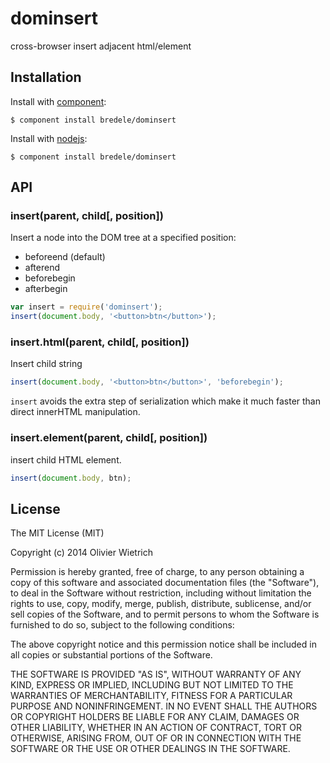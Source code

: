 
# dominsert

  cross-browser insert adjacent html/element

## Installation

  Install with [component](http://component.io):

    $ component install bredele/dominsert

  Install with [nodejs](http://nodejs.org):

    $ component install bredele/dominsert

## API

### insert(parent, child[, position])

  Insert a node into the DOM tree at a specified position:
  - beforeend (default)
  - afterend
  - beforebegin
  - afterbegin


```js
var insert = require('dominsert');
insert(document.body, '<button>btn</button>');
```

### insert.html(parent, child[, position])

  Insert child string

```js
insert(document.body, '<button>btn</button>', 'beforebegin');
```

  `insert` avoids the extra step of serialization which make it much faster than direct innerHTML manipulation.

### insert.element(parent, child[, position])

  insert child HTML element.

```js
insert(document.body, btn);
```

## License

The MIT License (MIT)

Copyright (c) 2014 Olivier Wietrich

Permission is hereby granted, free of charge, to any person obtaining a copy
of this software and associated documentation files (the "Software"), to deal
in the Software without restriction, including without limitation the rights
to use, copy, modify, merge, publish, distribute, sublicense, and/or sell
copies of the Software, and to permit persons to whom the Software is
furnished to do so, subject to the following conditions:

The above copyright notice and this permission notice shall be included in all
copies or substantial portions of the Software.

THE SOFTWARE IS PROVIDED "AS IS", WITHOUT WARRANTY OF ANY KIND, EXPRESS OR
IMPLIED, INCLUDING BUT NOT LIMITED TO THE WARRANTIES OF MERCHANTABILITY,
FITNESS FOR A PARTICULAR PURPOSE AND NONINFRINGEMENT. IN NO EVENT SHALL THE
AUTHORS OR COPYRIGHT HOLDERS BE LIABLE FOR ANY CLAIM, DAMAGES OR OTHER
LIABILITY, WHETHER IN AN ACTION OF CONTRACT, TORT OR OTHERWISE, ARISING FROM,
OUT OF OR IN CONNECTION WITH THE SOFTWARE OR THE USE OR OTHER DEALINGS IN THE
SOFTWARE.


